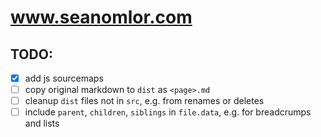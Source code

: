 # www.seanomlor.com

## TODO:
- [x] add js sourcemaps
- [ ] copy original markdown to `dist` as `<page>.md`
- [ ] cleanup `dist` files not in `src`, e.g. from renames or deletes
- [ ] include `parent`, `children`, `siblings` in `file.data`, e.g. for breadcrumps and lists
